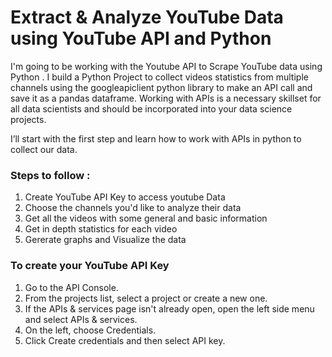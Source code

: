 # Extract & Analyze YouTube Data using YouTube API and Python
I'm going to be working with the Youtube API to Scrape YouTube data using Python . I build a Python Project to collect videos statistics from multiple channels using the googleapiclient python library to make an API call and save it as a pandas dataframe. Working with APIs is a necessary skillset for all data scientists and should be incorporated into your data science projects. 

I’ll start with the first step and learn how to work with APIs in python to collect our data.

### Steps to follow :
1. Create YouTube API Key to access youtube Data
2. Choose the channels you'd like to analyze their data
3. Get all the videos with some general and basic information 
4. Get in depth statistics for each video 
5. Gererate graphs and Visualize the data

### To create your YouTube API Key
1. Go to the API Console.
2. From the projects list, select a project or create a new one.
3. If the APIs & services page isn't already open, open the left side menu and select APIs & services.
4. On the left, choose Credentials.
5. Click Create credentials and then select API key.
